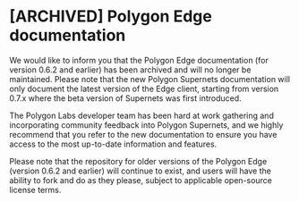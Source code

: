# [ARCHIVED] Polygon Edge documentation

We would like to inform you that the Polygon Edge documentation (for version 0.6.2 and earlier) has been archived and will no longer be maintained. Please note that the new Polygon Supernets documentation will only document the latest version of the Edge client, starting from version 0.7.x where the beta version of Supernets was first introduced.

The Polygon Labs developer team has been hard at work gathering and incorporating community feedback into Polygon Supernets, and we highly recommend that you refer to the new documentation to ensure you have access to the most up-to-date information and features.

Please note that the repository for older versions of the Polygon Edge (version 0.6.2 and earlier) will continue to exist, and users will have the ability to fork and do as they please, subject to applicable open-source license terms.
